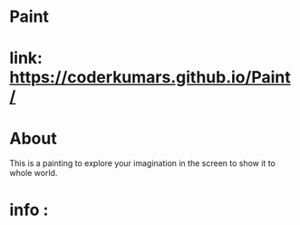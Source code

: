 # Paint 
# link: https://coderkumars.github.io/Paint/
# About 
This is a painting to explore your imagination in the screen to show it to whole world.
# info :
